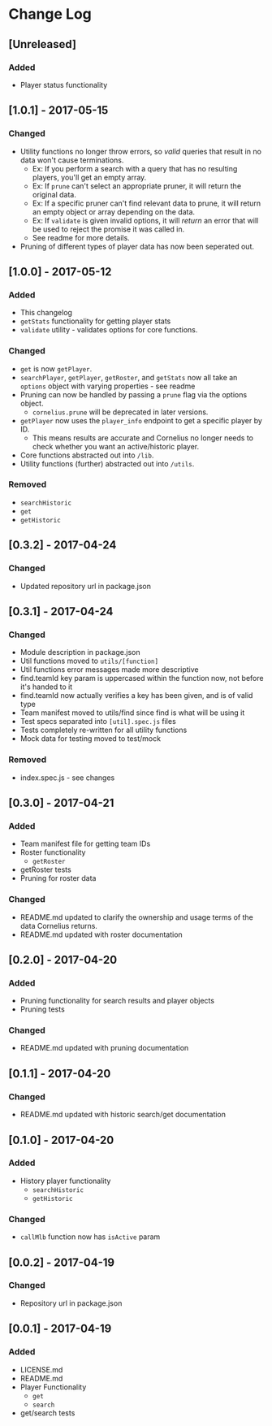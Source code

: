 # Change Log
## [Unreleased]
### Added
- Player status functionality

## [1.0.1] - 2017-05-15
### Changed
- Utility functions no longer throw errors, so *valid* queries that result in no data won't cause terminations.
	- Ex: If you perform a search with a query that has no resulting players, you'll get an empty array.
	- Ex: If `prune` can't select an appropriate pruner, it will return the original data.
	- Ex: If a specific pruner can't find relevant data to prune, it will return an empty object or array depending on the data.
	- Ex: If `validate` is given invalid options, it will *return* an error that will be used to reject the promise it was called in.
	- See readme for more details.
- Pruning of different types of player data has now been seperated out.

## [1.0.0] - 2017-05-12
### Added
- This changelog
- `getStats` functionality for getting player stats
- `validate` utility - validates options for core functions.

### Changed
- `get` is now `getPlayer`.
- `searchPlayer`, `getPlayer`, `getRoster`, and `getStats` now all take an `options` object with varying properties - see readme
- Pruning can now be handled by passing a `prune` flag via the options object.
	- `cornelius.prune` will be deprecated in later versions.
- `getPlayer` now uses the `player_info` endpoint to get a specific player by ID.
	- This means results are accurate and Cornelius no longer needs to check whether you want an active/historic player.
- Core functions abstracted out into `/lib`.
- Utility functions (further) abstracted out into `/utils`.

### Removed
- `searchHistoric`
- `get`
- `getHistoric`

## [0.3.2] - 2017-04-24
### Changed
- Updated repository url in package.json

## [0.3.1] - 2017-04-24
### Changed
- Module description in package.json
- Util functions moved to `utils/[function]`
- Util functions error messages made more descriptive
- find.teamId key param is uppercased within the function now, not before it's handed to it
- find.teamId now actually verifies a key has been given, and is of valid type
- Team manifest moved to utils/find since find is what will be using it
- Test specs separated into `[util].spec.js` files
- Tests completely re-written for all utility functions
- Mock data for testing moved to test/mock

### Removed
- index.spec.js - see changes

## [0.3.0] - 2017-04-21
### Added
- Team manifest file for getting team IDs
- Roster functionality
	- `getRoster`
- getRoster tests
- Pruning for roster data

### Changed
- README.md updated to clarify the ownership and usage terms of the data Cornelius returns.
- README.md updated with roster documentation

## [0.2.0] - 2017-04-20
### Added
- Pruning functionality for search results and player objects
- Pruning tests

### Changed
- README.md updated with pruning documentation

## [0.1.1] - 2017-04-20
### Changed
- README.md updated with historic search/get documentation


## [0.1.0] - 2017-04-20
### Added
- History player functionality
	- `searchHistoric`
	- `getHistoric`

### Changed
- `callMlb` function now has `isActive` param


## [0.0.2] - 2017-04-19
### Changed
- Repository url in package.json

## [0.0.1] - 2017-04-19
### Added
- LICENSE.md
- README.md
- Player Functionality
	- `get`
	- `search`
- get/search tests
